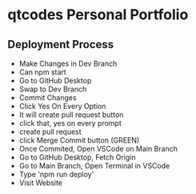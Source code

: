 # qtcodes Personal Portfolio

## Deployment Process
* Make Changes in Dev Branch
* Can npm start
* Go to GitHub Desktop
* Swap to Dev Branch
* Commit Changes
* Click Yes On Every Option
* It will create pull request button
* click that, yes on every prompt
* create pull request
* click Merge Commit button (GREEN)
* Once Commited, Open VSCode on Main Branch
* Go to GitHub Desktop, Fetch Origin
* Go to Main Branch, Open Terminal in VSCode
* Type 'npm run deploy'
* Visit Website